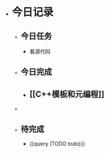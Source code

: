 - # 今日记录
	- ## 今日任务
		- 看源代码
	- ##  今日完成
		- [[C++模板和元编程]]
			-
	-
	- ## 待完成
		- {{query (TODO todo)}}